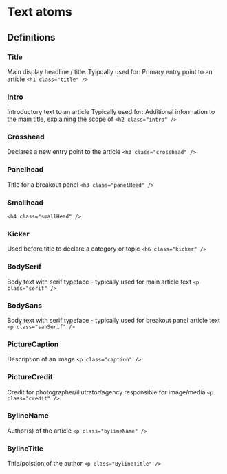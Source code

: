 # Text atoms

## Definitions

### Title
Main display headline / title.
Tyipcally used for: Primary entry point to an article
``` <h1 class="title" /> ```

### Intro
Introductory text to an article
Typically used for: Additional information to the main title, explaining the scope of 
``` <h2 class="intro" /> ```

### Crosshead
Declares a new entry point to the article 
``` <h3 class="crosshead" /> ```

### Panelhead
Title for a breakout panel
``` <h3 class="panelHead" /> ```

### Smallhead
``` <h4 class="smallHead" /> ```

### Kicker
Used before title to declare a category or topic
``` <h6 class="kicker" /> ```

### BodySerif
Body text with serif typeface - typically used for main article text
``` <p class="serif" /> ```

### BodySans
Body text with serif typeface - typically used for breakout panel article text
``` <p class="sanSerif" /> ```

### PictureCaption
Description of an image
``` <p class="caption" /> ```

### PictureCredit
Credit for photographer/illutrator/agency responsible for image/media
``` <p class="credit" /> ```

### BylineName
Author(s) of the article
``` <p class="bylineName" /> ```

### BylineTitle
Title/poistion of the author
``` <p class="BylineTitle" /> ```

